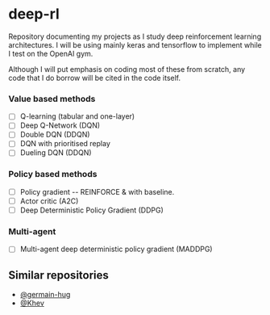 # deep-rl
Repository documenting my projects as I study deep reinforcement learning architectures. I will be using mainly keras and tensorflow to implement while I test on the OpenAI gym.

Although I will put emphasis on coding most of these from scratch, any code that I do borrow will be cited in the code itself.

### Value based methods

- [ ] Q-learning (tabular and one-layer)
- [ ] Deep Q-Network (DQN)
- [ ] Double DQN  (DDQN) 
- [ ] DQN with prioritised replay
- [ ] Dueling DQN (DDQN)

### Policy based methods

- [ ] Policy gradient -- REINFORCE & with baseline.
- [ ] Actor critic (A2C)
- [ ] Deep Deterministic Policy Gradient (DDPG)

### Multi-agent

- [ ] Multi-agent deep deterministic policy gradient (MADDPG) 

## Similar repositories

 - [@germain-hug](https://github.com/germain-hug/Deep-RL-Keras)
 - [@Khev](https://github.com/Khev/RL-practice-keras)

